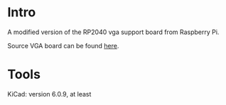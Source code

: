 # Intro
A modified version of the RP2040 vga support board from Raspberry Pi.

Source VGA board can be found [here](https://datasheets.raspberrypi.com/rp2040/VGA-KiCAD.zip).

# Tools
KiCad: version 6.0.9, at least
